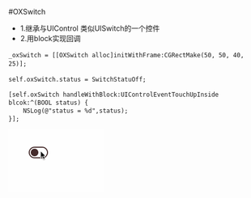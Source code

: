 #OXSwitch
* 1.继承与UIControl 类似UISwitch的一个控件
* 2.用block实现回调

`_oxSwitch = [[OXSwitch alloc]initWithFrame:CGRectMake(50, 50, 40, 25)];`

`self.oxSwitch.status = SwitchStatuOff;`

    [self.oxSwitch handleWithBlock:UIControlEventTouchUpInside blcok:^(BOOL status) {
        NSLog(@"status = %d",status);
    }];


![image](https://github.com/h5865885/OXSwitch/blob/master/switch.gif)   
